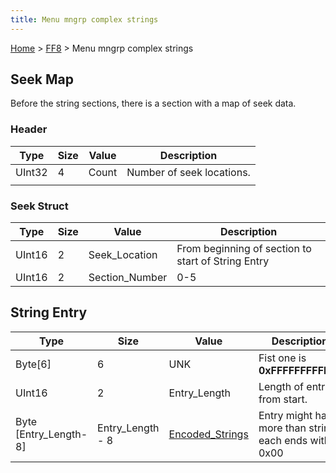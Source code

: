 ```yaml
---
title: Menu mngrp complex strings
---
```


[Home](../Main%20Page.md.md) > [FF8](../FF8.md) > Menu mngrp complex strings

## Seek Map

Before the string sections, there is a section with a map of seek data.

### Header

| Type   | Size | Value | Description               |
|--------|------|-------|---------------------------|
| UInt32 | 4    | Count | Number of seek locations. |
|        |      |       |                           |

### Seek Struct

| Type   | Size | Value           | Description                                        |
|--------|------|-----------------|----------------------------------------------------|
| UInt16 | 2    | Seek\_Location  | From beginning of section to start of String Entry |
| UInt16 | 2    | Section\_Number | 0-5                                                |

## String Entry

| Type                     | Size              | Value                | Description                                            |
|--------------------------|-------------------|----------------------|--------------------------------------------------------|
| Byte\[6\]                | 6                 | UNK                  | Fist one is **0xFFFFFFFFFFFF**                         |
| UInt16                   | 2                 | Entry\_Length        | Length of entry from start.                            |
| Byte \[Entry\_Length-8\] | Entry\_Length - 8 | [Encoded\_Strings][] | Entry might have more than string, each ends with 0x00 |

  [Encoded\_Strings]: String%20Encoding.md "wikilink"
